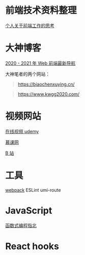 # 前端技术资料整理

[个人关于前端工作的思考](https://www.yuque.com/docs/share/02c53e08-edfc-448c-8ed8-00e36a4a8f57)

# 大神博客

[2020 - 2021 年 Web 前端最新导航](https://github.com/biaochenxuying/blog/issues/74)

大神笔者的两个网站：

> https://biaochenxuying.cn/

> https://www.kwgg2020.com/

# 视频网站

[在线视频 udemy](https://www.udemy.com/)

[慕课网](https://www.imooc.com/)

[B 站](https://www.bilibili.com/v/technology/)

# 工具

[webpack](https://webpack.wuhaolin.cn/)
ESLint
umi-route

# JavaScript

[函数式编程指北](https://llh911001.gitbooks.io/mostly-adequate-guide-chinese/content/)

# React hooks
